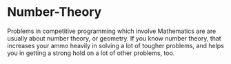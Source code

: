 # Number-Theory
Problems in competitive programming which involve Mathematics are are usually about number theory, or geometry. 
If you know number theory, that increases your ammo heavily in solving a lot of tougher problems, and helps you in getting a strong hold on a lot of other problems, too.
